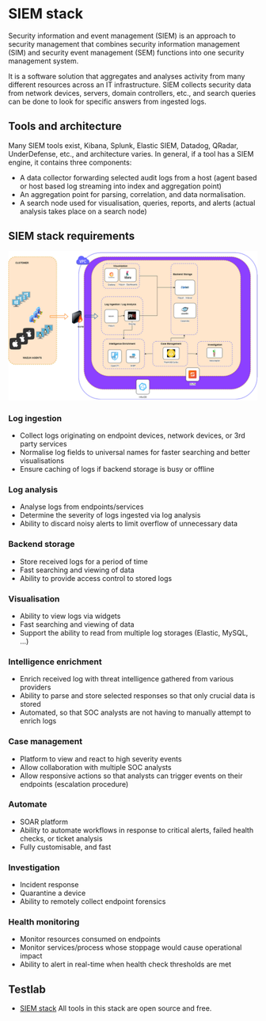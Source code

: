 # SIEM stack

Security information and event management (SIEM) is an approach to security management that combines security information management (SIM) and security event management (SEM) functions into one security management system.

It is a software solution that aggregates and analyses activity from many different resources across an IT infrastructure. SIEM collects security data from network devices, servers, domain controllers, etc., and search queries can be done to look for specific answers from ingested logs. 

## Tools and architecture

Many SIEM tools exist, Kibana, Splunk, Elastic SIEM, Datadog, QRadar, UnderDefense, etc., and architecture varies. In general, if a tool has a SIEM engine, it contains three components:

* A data collector forwarding selected audit logs from a host (agent based or host based log streaming into index and aggregation point)
* An aggregation point for parsing, correlation, and data normalisation.
* A search node used for visualisation, queries, reports, and alerts (actual analysis takes place on a search node)

## SIEM stack requirements

[![SIEM stack](../../_static/images/siem-stack.png)](https://socfortress.medium.com/build-your-own-siem-stack-with-open-source-tools-series-39da0f2d412a)

### Log ingestion

* Collect logs originating on endpoint devices, network devices, or 3rd party services
* Normalise log fields to universal names for faster searching and better visualisations
* Ensure caching of logs if backend storage is busy or offline

### Log analysis

* Analyse logs from endpoints/services
* Determine the severity of logs ingested via log analysis
* Ability to discard noisy alerts to limit overflow of unnecessary data

### Backend storage

* Store received logs for a period of time
* Fast searching and viewing of data
* Ability to provide access control to stored logs

### Visualisation

* Ability to view logs via widgets
* Fast searching and viewing of data
* Support the ability to read from multiple log storages (Elastic, MySQL, ...)

### Intelligence enrichment

* Enrich received log with threat intelligence gathered from various providers
* Ability to parse and store selected responses so that only crucial data is stored
* Automated, so that SOC analysts are not having to manually attempt to enrich logs

### Case management

* Platform to view and react to high severity events
* Allow collaboration with multiple SOC analysts
* Allow responsive actions so that analysts can trigger events on their endpoints (escalation procedure)

### Automate

* SOAR platform
* Ability to automate workflows in response to critical alerts, failed health checks, or ticket analysis
* Fully customisable, and fast

### Investigation

* Incident response
* Quarantine a device
* Ability to remotely collect endpoint forensics

### Health monitoring

* Monitor resources consumed on endpoints
* Monitor services/process whose stoppage would cause operational impact
* Ability to alert in real-time when health check thresholds are met

## Testlab

* [SIEM stack](https://testlab.tymyrddin.dev/docs/siem/readme) All tools in this stack are open source and free. 
